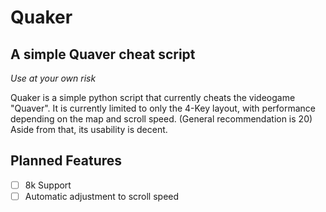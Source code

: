 # Quaker
## A simple Quaver cheat script

_Use at your own risk_

Quaker is a simple python script that currently cheats the videogame "Quaver".
It is currently limited to only the 4-Key layout, with performance depending on the map and scroll speed. (General recommendation is 20)
Aside from that, its usability is decent.

## Planned Features
- [ ] 8k Support
- [ ] Automatic adjustment to scroll speed